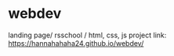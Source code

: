 # webdev
landing page/ rsschool / html, css, js
project link: https://hannahahaha24.github.io/webdev/
